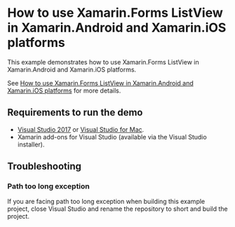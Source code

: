 # How to use Xamarin.Forms ListView in Xamarin.Android and Xamarin.iOS platforms
This example demonstrates how to use Xamarin.Forms ListView in Xamarin.Android and Xamarin.iOS platforms.

See [How to use Xamarin.Forms ListView in Xamarin.Android and Xamarin.iOS platforms](https://www.syncfusion.com/kb/9392/how-to-use-xamarin-forms-listview-in-xamarin-android-and-xamarin-ios-platforms) for more details.
## <a name="requirements-to-run-the-demo"></a>Requirements to run the demo ##

* [Visual Studio 2017](https://visualstudio.microsoft.com/downloads/) or [Visual Studio for Mac](https://visualstudio.microsoft.com/vs/mac/).
* Xamarin add-ons for Visual Studio (available via the Visual Studio installer).

## <a name="troubleshooting"></a>Troubleshooting ##
### Path too long exception
If you are facing path too long exception when building this example project, close Visual Studio and rename the repository to short and build the project.
